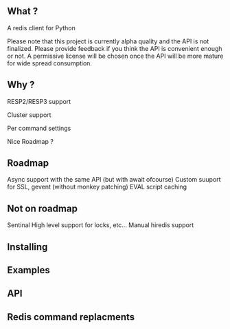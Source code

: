 What ?
---
A redis client for Python

Please note that this project is currently alpha quality and the API is not finalized. Please provide feedback if you think the API is convenient enough or not. A permissive license will be chosen once the API will be more mature for wide spread consumption.

Why ?
---

RESP2/RESP3 support

Cluster support

Per command settings

Nice Roadmap ?


Roadmap
---
Async support with the same API (but with await ofcourse)
Custom suuport for SSL, gevent (without monkey patching)
EVAL script caching

Not on roadmap
---
Sentinal
High level support for locks, etc...
Manual
hiredis support

Installing
---

Examples
---

API
---

Redis command replacments
---
